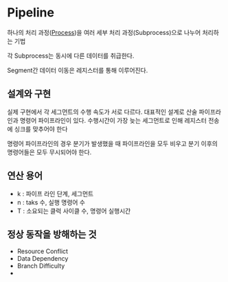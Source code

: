 # Pipeline
하나의 처리 과정([Process](Process))을 여러 세부 처리 과정(Subprocess)으로 나누어 처리하는 기법

각 Subprocess는 동시에 다른 데이터를 취급한다.

Segment간 데이터 이동은 레지스터를 통해 이루어진다.

## 설계와 구현
실제 구현에서 각 세그먼트의 수행 속도가 서로 다르다. 대표적인 설계로 산술 파이프라인과 명령어 파이프라인이 있다.
수행시간이 가장 늦는 세그먼트로 인해 레지스터 전송에 싱크를 맞추어야 한다 

명령어 파이프라인의 경우 분기가 발생했을 때 파이프라인을 모두 비우고 분기 이후의 명령어들은 모두 무시되어야 한다.

## 연산 용어
- k : 파이프 라인 단계, 세그먼트
- n : taks 수, 실행 명령어 수
- T : 소요되는 클럭 사이클 수, 명령어 실행시간

## 정상 동작을 방해하는 것
- Resource Conflict
- Data Dependency
- Branch Difficulty
- 
